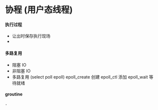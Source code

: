 # 协程 (用户态线程)

#### 执行过程
   - 让出时保存执行现场
   - 

#### 多路复用

  - 阻塞 IO
  - 非阻塞 IO
  - 多路复用 (select poll epoll)
    epoll_create 创建
    epoll_ctl 添加
    epoll_wait 等待就绪 
  
#### groutine

    -   